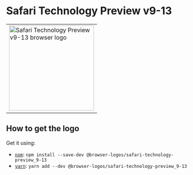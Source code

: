 Safari Technology Preview v9-13
===============================

<!-- markdownlint-disable line-length no-inline-html -->
<table>
    <tr height=240>
        <td>
            <a href="https://github.com/alrra/browser-logos/tree/117e4fc4aaf3c852fff74556019fd02f152c75d1/src/archive/safari-technology-preview_9-13/">
                <img width=230 src="https://raw.githubusercontent.com/alrra/browser-logos/117e4fc4aaf3c852fff74556019fd02f152c75d1/src/archive/safari-technology-preview_9-13//safari-technology-preview_9-13_512x512.png" alt="Safari Technology Preview v9-13 browser logo">
            </a>
        </td>
    </tr>
</table>
<!-- markdownlint-enable line-length no-inline-html -->

How to get the logo
-------------------

Get it using:

* [`npm`][npm]: `npm install --save-dev @browser-logos/safari-technology-preview_9-13`
* [`yarn`][yarn]: `yarn add --dev @browser-logos/safari-technology-preview_9-13`

<!-- Link labels: -->

[npm]: https://www.npmjs.com/
[yarn]: https://yarnpkg.com/
